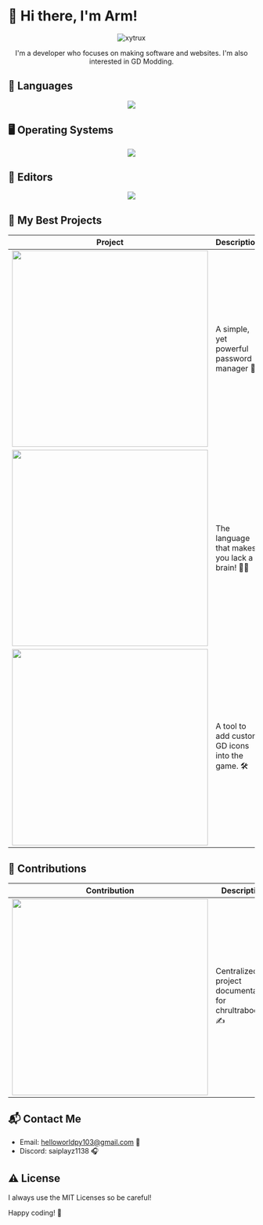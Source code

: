 # 👋 Hi there, I'm Arm!

<p align="center">
  <img src="https://svg-banners.vercel.app/api?type=glitch&text1=Armando&width=800&height=200" alt="xytrux">
</p>

<p align="center">I'm a developer who focuses on making software and websites. I'm also interested in GD Modding.</p>

## 📙 Languages

<p align="center">
<img src="https://skillicons.dev/icons?i=c,python,html,css,js,nodejs,electron" />
</p>

## 🖥️ Operating Systems

<p align="center">
<img src="https://skillicons.dev/icons?i=windows,mint" />
</p>

## 📝 Editors

<p align="center">
<img src="https://skillicons.dev/icons?i=vscode,visualstudio" />
</p>

## 🚀 My Best Projects

| Project | Description |
|---------|-------------|
| [<img src="https://github-readme-stats.vercel.app/api/pin/?username=xytrux&repo=passpocket&bg_color=24273a&text_color=cad3f5&icon_color=c6a0f6&title_color=8bd5ca&show_owner=true" width="400" />](https://github.com/xytrux/passpocket) | A simple, yet powerful password manager 🔐 |
| [<img src="https://github-readme-stats.vercel.app/api/pin/?username=xytrux&repo=brainlack&bg_color=24273a&text_color=cad3f5&icon_color=c6a0f6&title_color=8bd5ca&show_owner=true" width="400" />](https://github.com/xytrux/brainlack) | The language that makes you lack a brain! 🧠❌ |
| [<img src="https://github-readme-stats.vercel.app/api/pin/?username=xytrux&repo=IconReplacerPro&bg_color=24273a&text_color=cad3f5&icon_color=c6a0f6&title_color=8bd5ca&show_owner=true" width="400" />](https://github.com/xytrux/IconReplacerPro) | A tool to add custom GD icons into the game. 🛠️ |

## 🤝 Contributions

| Contribution | Description |
|--------------|-------------|
| [<img src="https://github-readme-stats.vercel.app/api/pin/?username=chrultrabook&repo=docs&bg_color=24273a&text_color=cad3f5&icon_color=c6a0f6&title_color=8bd5ca&show_owner=true" width="400" />](https://github.com/chrultrabook/docs) | Centralized project documentation for chrultrabook. ✍️ |

## 📬 Contact Me

- Email: helloworldpy103@gmail.com 📧
- Discord: saiplayz1138 🎧

## ⚠️ License

I always use the MIT Licenses so be careful!

Happy coding! 🚀
